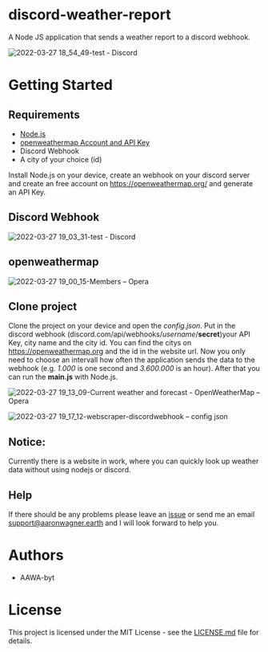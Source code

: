 # discord-weather-report
A Node JS application that sends a weather report to a discord webhook.

![2022-03-27 18_54_49-test - Discord](https://user-images.githubusercontent.com/76434239/160295729-e75cb5e2-687c-4206-bf15-7c84347184d0.png)


# Getting Started
## Requirements
- [Node.js](https://nodejs.org/en/download/)
- [openweathermap Account and API Key](https://openweathermap.org)
- Discord Webhook
- A city of your choice (id)

Install Node.js on your device, create an webhook on your discord server and 
create an free account on https://openweathermap.org/ and generate an API Key.

## Discord Webhook

![2022-03-27 19_03_31-test - Discord](https://user-images.githubusercontent.com/76434239/160295775-ec73426a-921c-4c15-82e3-63e746c3397f.png)

## openweathermap

![2022-03-27 19_00_15-Members – Opera](https://user-images.githubusercontent.com/76434239/160295792-e9e5ac39-8898-4ee9-b694-3c30dcba64f0.png)

## Clone project

Clone the project on your device and open the *config.json*. Put in the discord webhook (discord.com/api/webhooks/*username*/**secret**)your API Key, city name and the city id. 
You can find the citys on https://openweathermap.org and the id in the website url. Now you only need to choose an intervall how often the application 
sends the data to the webhook (e.g. *1.000* is one second and *3.600.000* is an hour). After that you can run the **main.js** with Node.js.

![2022-03-27 19_13_09-Сurrent weather and forecast - OpenWeatherMap – Opera](https://user-images.githubusercontent.com/76434239/160296018-b4b0d9bc-e1ef-4913-8c40-453ecb6da670.png)

![2022-03-27 19_17_12-webscraper-discordwebhook – config json](https://user-images.githubusercontent.com/76434239/160295859-afebe9a8-04b0-41ff-b835-fd37ee143194.png)

## Notice:
Currently there is a website in work, where you can quickly look up weather data without using nodejs or discord.

## Help
If there should be any problems please leave an [issue](https://github.com/AAWA-byt/discord-weather-report/issues) or send me an email   <a href="mailto:support@aaronwagner.earth">support@aaronwagner.earth</a>
 and I will look forward to help you.


# Authors
- AAWA-byt

# License
This project is licensed under the MIT License - see the [LICENSE.md](https://github.com/AAWA-byt/discord-weather-report/blob/main/LICENSE) file for details.
